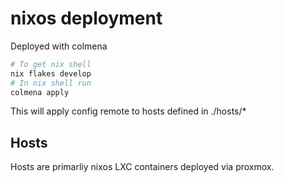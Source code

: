 # nixos deployment

Deployed with colmena

```bash
# To get nix shell
nix flakes develop
# In nix shell run
colmena apply
```

This will apply config remote to hosts defined in ./hosts/*

## Hosts

Hosts are primarliy nixos LXC containers deployed via proxmox.
